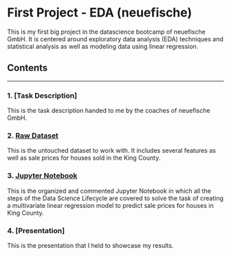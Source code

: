 # First Project - EDA (neuefische)

This is my first big project in the datascience bootcamp of neuefische GmbH.
It is centered around exploratory data analysis (EDA) techniques and statistical analysis as well as modeling data using linear regression.

## Contents
---

### 1. [Task Description]
This is the task description handed to me by the coaches of neuefische GmbH. 

### 2. [Raw Dataset](https://github.com/Tjade27/first_project/blob/master/King_County_House_prices_dataset.csv)
This is the untouched dataset to work with. It includes several features as well as sale prices for houses sold in the King County.

### 3. [Jupyter Notebook](https://github.com/Tjade27/first_project/blob/master/First%20Project%20NF.ipynb)
This is the organized and commented Jupyter Notebook in which all the steps of the Data Science Lifecycle are covered to solve the task of creating a multivariate linear regression model to predict sale prices for houses in King County.

### 4. [Presentation]
This is the presentation that I held to showcase my results.
